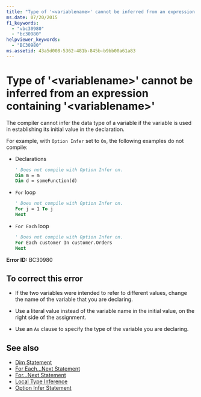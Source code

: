 ```yaml
---
title: "Type of '<variablename>' cannot be inferred from an expression containing '<variablename>'"
ms.date: 07/20/2015
f1_keywords: 
  - "vbc30980"
  - "bc30980"
helpviewer_keywords: 
  - "BC30980"
ms.assetid: 43a5d008-5362-481b-845b-b9bb00a61a83
---
```

# Type of '\<variablename>' cannot be inferred from an expression containing '\<variablename>'
The compiler cannot infer the data type of a variable if the variable is used in establishing its initial value in the declaration.  
  
 For example, with `Option Infer` set to `On`, the following examples do not compile:  
  
- Declarations  
  
    ```vb  
    ' Does not compile with Option Infer on.  
    Dim m = m  
    Dim d = someFunction(d)  
    ```  
  
- `For` loop  
  
    ```vb  
    ' Does not compile with Option Infer on.  
    For j = 1 To j  
    Next  
    ```  
  
- `For Each` loop  
  
    ```vb  
    ' Does not compile with Option Infer on.  
    For Each customer In customer.Orders  
    Next  
    ```  
  
 **Error ID:** BC30980  
  
## To correct this error  
  
- If the two variables were intended to refer to different values, change the name of the variable that you are declaring.  
  
- Use a literal value instead of the variable name in the initial value, on the right side of the assignment.  
  
- Use an `As` clause to specify the type of the variable you are declaring.  
  
## See also

- [Dim Statement](../language-reference/statements/dim-statement.md)
- [For Each...Next Statement](../language-reference/statements/for-each-next-statement.md)
- [For...Next Statement](../language-reference/statements/for-next-statement.md)
- [Local Type Inference](../programming-guide/language-features/variables/local-type-inference.md)
- [Option Infer Statement](../language-reference/statements/option-infer-statement.md)
